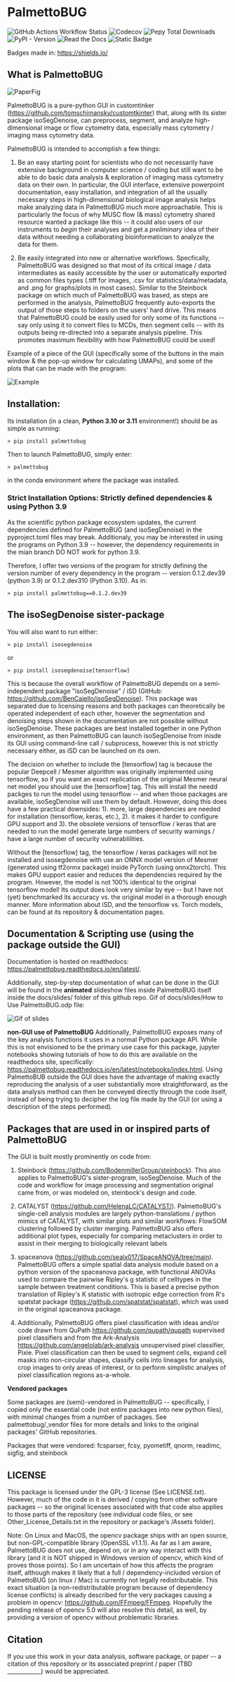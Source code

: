 # PalmettoBUG
![GitHub Actions Workflow Status](https://img.shields.io/github/actions/workflow/status/BenCaiello/PalmettoBUG/python-app.yml)
![Codecov](https://img.shields.io/codecov/c/github/BenCaiello/PalmettoBUG)
![Pepy Total Downloads](https://img.shields.io/pepy/dt/palmettobug)
![PyPI - Version](https://img.shields.io/pypi/v/palmettobug)
![Read the Docs](https://img.shields.io/readthedocs/PalmettoBUG)
![Static Badge](https://img.shields.io/badge/License-GPL3-blue)

Badges made in: https://shields.io/

## What is PalmettoBUG

![PaperFig](https://github.com/BenCaiello/PalmettoBUG/blob/main/docs/source/media/Welcome1.png)

PalmettoBUG is a pure-python GUI in customtinker (https://github.com/tomschimansky/customtkinter) that, along with its sister package isoSegDenoise, can preprocess, segment, and analyze high-dimensional image or flow cytometry data, especially mass cytometry / imaging mass cytometry data. 

PalmettoBUG is intended to accomplish a few things:

1. Be an easy starting point for scientists who do not necessarily have extensive background in computer science / coding but still want to be able to do basic data analysis & exploration of imaging mass cytometry data on their own. In particular, the GUI interface, extensive powerpoint documentation, easy installation, and integration of all the usually necessary steps in high-dimensional biological image analysis helps make analyzing data in PalmettoBUG much more approachable. This is particularly the focus of why MUSC flow (& mass) cytometry shared resource wanted a package like this -- it could also users of our instruments to _begin_ their analyses and get a _preliminary_ idea of their data without needing a collaborating bioinformatician to analyze the data for them.  

2. Be easily integrated into new or alternative workflows. Specfically, PalmettoBUG was designed so that most of its critical image / data intermediates as easily accessible by the user or automatically exported as common files types (.tiff for images, .csv for statistics/data/metadata, and .png for graphs/plots in most cases). Similar to the Steinbock package on which much of PalmettoBUG was based, as steps are performed in the analysis, PalmettoBUG frequently auto-exports the output of those steps to folders on the users' hard drive. This means that PalmettoBUG could be easily used for only some of its functions -- say only using it to convert files to MCDs, then segment cells -- with its outputs being re-directed into a separate analysis pipeline. This promotes maximum flexibility with how PalmettoBUG could be used!

Example of a piece of the GUI (specifically some of the buttons in the main window & the pop-up window for calculating UMAPs), and some of the plots that can be made with the program:

![Example](https://github.com/BenCaiello/PalmettoBUG/blob/main/docs/source/media/SingleCellAnalysis/SCAnalysis9.png)

## Installation:

Its installation (in a clean, **Python 3.10 or 3.11** environment!) should be as simple as running:

    > pip install palmettobug

Then to launch PalmettoBUG, simply enter:

    > palmettobug

in the conda environment where the package was installed. 

### Strict Installation Options: Strictly defined dependencies & using Python 3.9 

As the scientific python package ecosystem updates, the current dependencies defined for PalmettoBUG (and isoSegDenoise) in the pyproject.toml files may break. Additionaly, you may be interested in using the programs on Python 3.9 -- however, the dependency requirements in the mian branch DO NOT work for python 3.9. 

Therefore, I offer two versions of the program for strictly defining the version number of every dependency in the program -- version 0.1.2.dev39 (python 3.9) or 0.1.2.dev310 (Python 3.10). As in:

    > pip install palmettobug==0.1.2.dev39

## The isoSegDenoise sister-package

You will also want to run either:

    > pip install isosegdenoise

or

    > pip install isosegdenoise[tensorflow]

This is because the overall workflow of PalmettoBUG depends on a semi-independent package "isoSegDenoise" / iSD (GitHub: https://github.com/BenCaiello/isoSegDenoise).
This package was separated due to licensing reasons and both packages can theoretically be operated independent of each other, however the segmentation and denoising steps shown in the documentation are not possible without isoSegDenoise. These packages are best installed together in one Python environment, as then PalmettoBUG can launch isoSegDenoise from inisde its GUI using command-line call / subprocess, however this is not strictly necessary either, as iSD can be launched on its own.

The decision on whether to include the [tensorflow] tag is because the popular Deepcell / Mesmer algorithm was originally implemented using tensorflow, so if you want an exact replication of the original Mesmer neural net model you should use the [tensorflow] tag. This will install the needd packges to run the model using tensorflow -- and when those packages are available, isoSegDenoise will use them by default. However, doing this does have a few practical downsides: 1). more, large dependencies are needed for installation (tensorflow, keras, etc.), 2). it makes it harder to configure GPU support and 3). the obsolete versions of tensorflow / keras that are needed to run the model generate large numbers of security warnings / have a large number of security vulnerablilities.

Without the [tensorflow] tag, the tensorflow / keras packages will not be installed and isosegdenoise with use an ONNX model version of Mesmer (generated using tf2onnx package) inside PyTorch (using onnx2torch). This makes GPU support easier and reduces the dependencies required by the program. However, the model is not 100% identical to the original tensorflow model! Its output does look very similar by eye -- but I have not (yet) benchmarked its accuracy vs. the original model in a thorough enough manner. More
information about iSD, and the tensorflow vs. Torch models, can be found at its repository & documentation pages.

## Documentation & Scripting use (using the package outside the GUI)

Documentation is hosted on readthedocs: https://palmettobug.readthedocs.io/en/latest/. 

Additionally, step-by-step documentation of what can be done in the GUI will be found in the **animated** slideshow files inside PalmettoBUG itself inside the docs/slides/ folder of this github repo.
Gif of docs/slides/How to Use PalmettoBUG.odp file:

![Gif of slides](https://github.com/BenCaiello/PalmettoBUG/blob/main/docs/slides/HowToUsePalmettoBUG.gif)

**non-GUI use of PalmettoBUG**
Additionally, PalmettoBUG exposes many of the key analysis functions it uses in a normal Python package API. While this is not envisioned to be the primary use case for this package, jupyter notebooks showing tutorials of how to do this are available on the readthedocs site, specifically: https://palmettobug.readthedocs.io/en/latest/notebooks/index.html. 
Using PalmettoBUB outside the GUI does have the advantage of making exactly reproducing the analysis of a user substantially more straightforward, as the data analysis method can then be conveyed directly through the code itself, instead of being trying to decipher the log file made by the GUI (or using a description of the steps performed).

## Packages that are used in or inspired parts of PalmettoBUG

The GUI is built mostly prominently on code from:

1. Steinbock (https://github.com/BodenmillerGroup/steinbock). This also applies to PalmettoBUG's sister-program, isoSegDenoise. Much of the code and workflow for image processing and segmentation original came from, or was modeled on, steinbock's design and code.

2. CATALYST (https://github.com/HelenaLC/CATALYST/). PalmettoBUG's single-cell analysis modules are largely python-translations / python mimics of CATALYST, with similar plots and similar workflows: FlowSOM clustering followed by cluster merging. PalmettoBUG also offers additional plot types, especially for comparing metaclusters in order to assist in their merging to biologically relevant labels

3. spaceanova (https://github.com/sealx017/SpaceANOVA/tree/main). PalmettoBUG offers a simple spatial data analysis module based on a python version of the spaceanova package, with functional ANOVAs used to compare the pairwise Ripley's g statistic of celltypes in the sample between treatment conditions. This is based a precise python translation of Ripley's K statistic with isotropic edge correction from R's spatstat package (https://github.com/spatstat/spatstat), which was used in the original spaceanova package.

4. Additionally, PalmettoBUG offers pixel classification with ideas and/or code drawn from QuPath https://github.com/qupath/qupath supervised pixel classifiers and from the Ark-Analysis https://github.com/angelolab/ark-analysis unsupervised pixel classifier, Pixie. Pixel classification can then be used to segment cells, expand cell masks into non-circular shapes, classify cells into lineages for analysis, crop images to only areas of interest, or to perform simplistic analyes of pixel classification regions as-a-whole.

**Vendored packages**

Some packages are (semi)-vendored in PalmettoBUG -- specifically, I copied only the essential code (not entire packages into new python files), with minimal changes from a number of packages. See palmettobug/_vendor files for more details and links to the original packages' GitHub repositories.

Packages that were vendored: fcsparser, fcsy, pyometiff, qnorm, readimc, sigfig, and steinbock

## LICENSE

This package is licensed under the GPL-3 license (See LICENSE.txt). However, much of the code in it is derived / copying from other software packages -- so the original licenses associated with that code also applies to those parts of the repository (see individual code files, or see Other_License_Details.txt in the repository or package's 
/Assets folder). 

Note:
On Linux and MacOS, the opencv package ships with an open source, but non-GPL-compatible library (OpenSSL v1.1.1). As far as I am aware, PalmettoBUG does not use, depend on, or in any way interact with this library (and it is NOT shipped in Windows version of opencv, which kind of proves those points). So I am uncertain of how this affects the program itself, although makes it likely that a full / dependency-included version of PalmettoBUG (on linux / Mac) is currently not legally redistributable. This exact situation (a non-redistributable program because of dependency license conflicts) is already described for the very packages causing a problem in opencv: https://github.com/FFmpeg/FFmpeg. Hopefully the pending release of opencv 5.0 will also resolve this detail, as well, by providing a version of opencv without problematic libraries. 

## Citation

If you use this work in your data analysis, software package, or paper -- a citation of this repository or its associated preprint / paper (TBD ____________) would be appreciated. 

